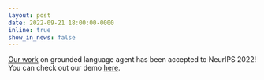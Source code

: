 ```yaml
---
layout: post
date: 2022-09-21 18:00:00-0000
inline: true
show_in_news: false
---
```


[Our work](https://arxiv.org/abs/2207.01206) on grounded language agent has been accepted to NeurIPS 2022! You can check out our demo [here](https://webshop-pnlp.github.io/).
